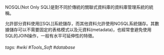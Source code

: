 NOSQL(Not Only SQL)是對不同於傳統的關聯式資料庫的資料庫管理系統的統稱。

允許部分資料使用[[SQL]]系統儲存，而其他資料允許使用NOSQL系統儲存。其數據儲存可以不需要固定的表格模式以及元資料(metadata)，也經常會避免使用SQL的JOIN操作，一般有水平可延伸性的特徵。

###### tags: #wiki #Tools_Soft #database 